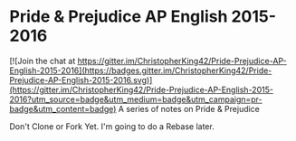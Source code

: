 # Pride & Prejudice AP English 2015-2016

[![Join the chat at https://gitter.im/ChristopherKing42/Pride-Prejudice-AP-English-2015-2016](https://badges.gitter.im/ChristopherKing42/Pride-Prejudice-AP-English-2015-2016.svg)](https://gitter.im/ChristopherKing42/Pride-Prejudice-AP-English-2015-2016?utm_source=badge&utm_medium=badge&utm_campaign=pr-badge&utm_content=badge)
A series of notes on Pride & Prejudice

Don't Clone or Fork Yet. I'm going to do a Rebase later.
